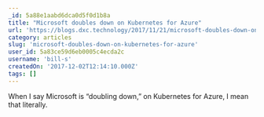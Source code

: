 ```yaml
---
_id: 5a88e1aabd6dca0d5f0d1b8a
title: "Microsoft doubles down on Kubernetes for Azure"
url: 'https://blogs.dxc.technology/2017/11/21/microsoft-doubles-down-on-kubernetes-for-azure/'
category: articles
slug: 'microsoft-doubles-down-on-kubernetes-for-azure'
user_id: 5a83ce59d6eb0005c4ecda2c
username: 'bill-s'
createdOn: '2017-12-02T12:14:10.000Z'
tags: []
---
```


When I say Microsoft is “doubling down,” on Kubernetes for Azure, I mean that literally.

